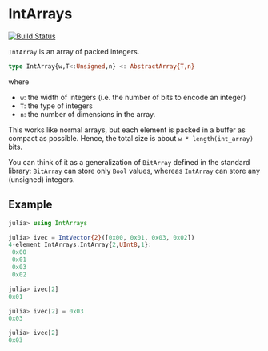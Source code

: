 # IntArrays

[![Build Status](https://travis-ci.org/bicycle1885/IntArrays.jl.svg?branch=master)](https://travis-ci.org/bicycle1885/IntArrays.jl)

`IntArray` is an array of packed integers.

```julia
type IntArray{w,T<:Unsigned,n} <: AbstractArray{T,n}
```

where

* `w`: the width of integers (i.e. the number of bits to encode an integer)
* `T`: the type of integers
* `n`: the number of dimensions in the array.

This works like normal arrays, but each element is packed in a buffer as compact as possible.
Hence, the total size is about `w * length(int_array)` bits.

You can think of it as a generalization of `BitArray` defined in the standard library:
`BitArray` can store only `Bool` values, whereas `IntArray` can store any (unsigned) integers.

## Example

```julia
julia> using IntArrays

julia> ivec = IntVector{2}([0x00, 0x01, 0x03, 0x02])
4-element IntArrays.IntArray{2,UInt8,1}:
 0x00
 0x01
 0x03
 0x02

julia> ivec[2]
0x01

julia> ivec[2] = 0x03
0x03

julia> ivec[2]
0x03
```
